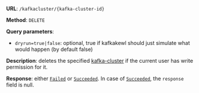 **URL**: `/kafkacluster/{kafka-cluster-id}`

**Method**: `DELETE`

**Query parameters**:
 - `dryrun=true|false`: optional, true if kafkakewl should just simulate what would happen (by default false)

**Description**: deletes the specified [kafka-cluster](KafkaCluster.md) if the current user has write permission for it.

**Response**: either [`Failed`](../Failed.md) or [`Succeeded`](../Succeeded.md). In case of [`Succeeded`](../Succeeded.md), the `response` field is null.
